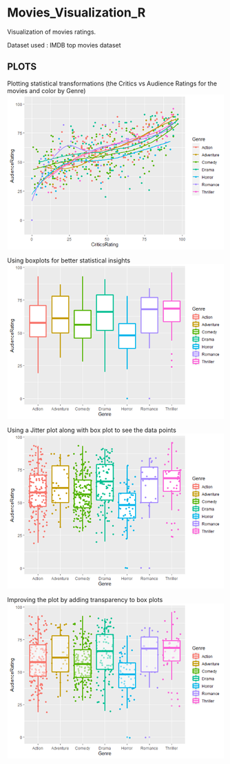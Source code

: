 # Movies_Visualization_R
Visualization of movies ratings.

Dataset used : IMDB top movies dataset

## **PLOTS** 


Plotting statistical transformations (the Critics vs Audience Ratings for the movies and color by Genre)
![First plot](/plots/plot1.png)


Using boxplots for better statistical insights
![Second Plot](/plots/plot2.png)


Using a Jitter plot along with box plot to see the data points
![Third plot](/plots/plot3.png)


Improving the plot by adding transparency to box plots
![Fourth plot](/plots/plot4.png)
